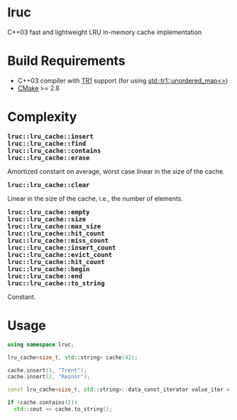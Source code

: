 # lruc
C++03 fast and lightweight LRU in-memory cache implementation

# Build Requirements
* C++03 compiler with [TR1](https://en.wikipedia.org/wiki/C%2B%2B_Technical_Report_1) support (for using [std::tr1::unordered_map<>](http://www.cplusplus.com/reference/unordered_map/unordered_map/))
* [CMake](https://cmake.org/) >= 2.8

# Complexity
<pre>
<b>lruc::lru_cache::insert</b>
<b>lruc::lru_cache::find</b>
<b>lruc::lru_cache::contains</b>
<b>lruc::lru_cache::erase</b>
</pre>
Amortized constant on average, worst case linear in the size of the cache.

<pre>
<b>lruc::lru_cache::clear</b>
</pre>
Linear in the size of the cache, i.e., the number of elements.

<pre>
<b>lruc::lru_cache::empty</b>
<b>lruc::lru_cache::size</b>
<b>lruc::lru_cache::max_size</b>
<b>lruc::lru_cache::hit_count</b>
<b>lruc::lru_cache::miss_count</b>
<b>lruc::lru_cache::insert_count</b>
<b>lruc::lru_cache::evict_count</b>
<b>lruc::lru_cache::hit_count</b>
<b>lruc::lru_cache::begin</b>
<b>lruc::lru_cache::end</b>
<b>lruc::lru_cache::to_string</b>
</pre>
Constant.

# Usage
```cpp
using namespace lruc;

lru_cache<size_t, std::string> cache(42);

cache.insert(1, "Trent");
cache.insert(2, "Reznor");

const lru_cache<size_t, std::string>::data_const_iterator value_iter = cache.find(1);

if (cache.contains(2))
  std::cout << cache.to_string();
```
